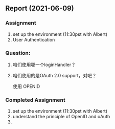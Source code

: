 ## Report (2021-06-09)

### Assignment

1.  set up the environment (11:30pst with Albert)
2.  User Authentication

### Question:

1.  咱们使用哪一个loginHandler？

2.  咱们使用的是OAuth 2.0 support，对吧？

    使用 OPENID 

### Completed Assignment

1.  set up the environment (11:30pst with Albert) 
2.  understand the principle of OpenID and oAuth
3.  

